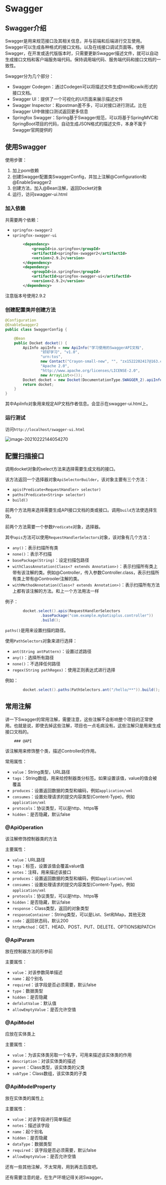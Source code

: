 # Swagger

## Swagger介绍

Swagger是用来规范接口及其相关信息，并与前端和后端进行交互使用。Swagger可以生成各种格式的接口文档，以及在线接口调试页面等。使用Swagger，在开发或迭代版版本时，只需要更新Swagger描述文件，就可以自动生成接口文档和客户端服务端代码。保持调用端代码、服务端代码和接口文档的一致性。



Swagger分为几个部分：

- Swagger Codegen：通过Codegen可以将描述文件生成html和cwiki形式的接口文档。
- Swagger UI：提供了一个可视化的UI页面来展示描述文件
- Swagger Inspector：和postman差不多，可以对接口进行测试。比在Swagger UI中做接口测试返回更多信息
- Springfox Swagger：Spring基于Swagger规范，可以将基于SpringMVC和SpringBoot项目的代码，自动生成JSON格式的描述文件，本身不属于Swagger官网提供的



## 使用Swagger

使用步骤：

1. 加上pom依赖
2. 创建Swagger配置类SwaggerConfig，并加上注解@Configuration和@EnableSwagger2
3. 创建方法，加入@Bean注解，返回Docket对象
4. 运行，访问swagger-ui.html



### 加入依赖

共需要两个依赖：

- `springfox-swagger2`
- `springfox-swagger-ui`

```xml
        <dependency>
            <groupId>io.springfox</groupId>
            <artifactId>springfox-swagger2</artifactId>
            <version>2.9.2</version>
        </dependency>
        <dependency>
            <groupId>io.springfox</groupId>
            <artifactId>springfox-swagger-ui</artifactId>
            <version>2.9.2</version>
        </dependency>
```

注意版本号使用2.9.2



### 创建配置类并创建方法

```java
@Configuration
@EnableSwagger2
public class SwaggerConfig {

    @Bean
    public Docket docket() {
        ApiInfo apiInfo = new ApiInfo("学习使用的SwaggerAPI文档",
                "好好学习", "v1.0",
                "urn:tos",
                new Contact("Crayon-small-new", "", "zx1522202417@163.com"),
                "Apache 2.0",
                "http://www.apache.org/licenses/LICENSE-2.0",
                new ArrayList<>());
        Docket docket = new Docket(DocumentationType.SWAGGER_2).apiInfo(apiInfo);
        return docket;
    }
}
```

其中ApiInfo对象用来规定AIP文档作者信息。会显示在swagger-ui.html上。

### 运行测试

访问`http://localhost/swagger-ui.html`

![image-20210222144054270](https://crayon-1302863897.cos.ap-beijing.myqcloud.com/image/image-20210222144054270.png)



## 配置扫描接口



调用docket对象的select方法来选择需要生成文档的接口。

该方法返回一个选择器对象`ApiSelectorBuilder`，该对象主要有三个方法：

- `apis(Predicate<RequestHandler> selector)`
- `paths(Predicate<String> selector)`
- `build()`

前两个方法用来选择需要生成API接口文档的类或接口。调用`build`方法使选择生效。

前两个方法需要一个参数`Predicate`对象，选择器。

其中`apis`方法可以使用`RequestHandlerSelectors`对象，该对象有几个方法：

- `any()`：表示扫描所有类
- `none()`：表示不扫描
- `basePackage(String)`：设定扫描包路径
- `withClassAnnotation(Class<? extends Annotation>)`：表示扫描所有类上带有该注解的类。例如@Controller，传入参数Controller.class，表示扫描所有类上带有@Controoler注解的类。
- `withMethodAnnotation(Class<? extends Annotation>)`：表示扫描所有方法上都有该注解的方法。和上一个方法用法一样

例子：

```java
        docket.select().apis(RequestHandlerSelectors
                .basePackage("com.example.mybatisplus.controller"))
                .build();
```



`paths()`是用来设置扫描的路径。

使用`PathSelectors`对象来进行选择：

- `ant(String antPattern)`：设置过滤路径
- `any()`：选择所有路径
- `none()`：不选择任何路径
- `regex(String pathRegex)`：使用正则表达式进行选择

例如：

```java
        docket.select().paths(PathSelectors.ant("/hello/**")).build();
```



## 常用注解

讲一下Swagger的常用注解，需要注意，这些注解不会影响整个项目的正常使用。也就是说，即使去掉这些注解，项目也一点毛病没有。这些注解只是用来生成接口文档的。



		### @API

该注解用来修饰整个类，描述Controller的作用。

常用属性：

- `value`：String类型，URL路径
- `tags`：String数组，用来给控制器类分标签。如果设置该值，value的值会被覆盖
- `produces`：设置返回数据的类型和编码，例如`application/xml`
- `consumes`：设置处理请求的提交内容类型(Content-Type)，例如`application/xml`
- `protocols`：协议类型，可以是http、https等
- `hidden`：是否隐藏，默认false



### @ApiOperation

该注解修饰控制器类的方法

主要属性：

- `value`：URL路径
- `tags`：标签，设置该值会覆盖value值
- `notes`：注释，用来描述该接口
- `produces`：设置返回数据的类型和编码，例如`application/xml`
- `consumes`：设置处理请求的提交内容类型(Content-Type)，例如`application/xml`
- `protocols`：协议类型，可以是http、https等
- `hidden`：是否隐藏，默认false
- `response`：Class类型，返回的对象类型
- `responseContainer`：String类型，可以是List、Set和Map，其他无效
- `code`：返回状态码，默认200
- `httpMethod`：GET、HEAD、POST、PUT、DELETE、OPTIONS和PATCH



### @ApiParam

放在控制器方法的形参前

主要属性：

- `value`：对该参数简单描述
- `name`：起个别名
- `required`：该字段是否必须需要，默认false
- `type`：数据类型
- `hidden`：是否隐藏
- `defalutValue`：默认值
- `allowEmptyValue`：是否允许空值

### @ApiModel

应放在实体类上

主要属性：

- `value`：为该实体类另取一个名字，可用来描述该实体类的作用
- `description`：对该实体类的描述
- `parent`：Class类型，该实体类的父类
- `subType`：Class数组，该实体类的子类



### @ApiModelProperty

放在实体类的属性上

主要属性：

- `value`：对该字段进行简单描述
- `notes`：描述该字段
- `name`：起个别名
- `hidden`：是否隐藏
- `dataType`：数据类型
- `required`：该字段是否必须需要，默认false
- `allowEmptyValue`：是否允许空值





还有一些其他注解，不太常用，用到再去百度吧。

还有需要注意的是，在生产环境记得关闭Swagger。



